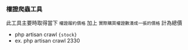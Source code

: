 ### 權證爬蟲工具

此工具主要時取得當下 `權證履約價格` 加上 `實際購買權證數湊成一張的價格` 計為總價
- php artisan crawl `{stock}`
- ex. php artisan crawl 2330